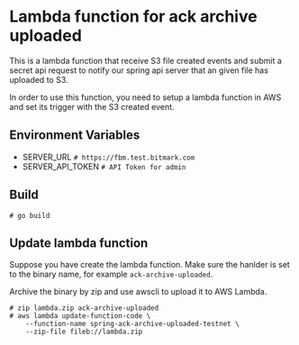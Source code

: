 # Lambda function for ack archive uploaded

This is a lambda function that receive S3 file created events and submit
a secret api request to notify our spring api server that an given file
has uploaded to S3.

In order to use this function, you need to setup a lambda function in AWS and
set its trigger with the S3 created event.

## Environment Variables

- SERVER_URL `# https://fbm.test.bitmark.com`
- SERVER_API_TOKEN `# API Token for admin`

## Build

```
# go build
```

## Update lambda function

Suppose you have create the lambda function. Make sure the hanlder is set to the binary name, for example `ack-archive-uploaded`.

Archive the binary by zip and use awscli to upload it to AWS Lambda.

```
# zip lambda.zip ack-archive-uploaded
# aws lambda update-function-code \
    --function-name spring-ack-archive-uploaded-testnet \
    --zip-file fileb://lambda.zip
```
